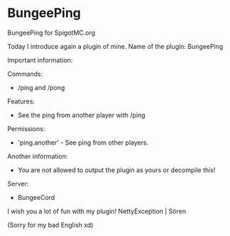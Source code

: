 # BungeePing
BungeePing for SpigotMC.org

Today I introduce again a plugin of mine.
Name of the plugin: BungeePing

Important information:

Commands:
- /ping and /pong

Features:
- See the ping from another player with /ping <Player>

Permissions:
- 'ping.another' - See ping from other players.

Another information:
- You are not allowed to output the plugin as yours or decompile this!

Server:
- BungeeCord



I wish you a lot of fun with my plugin!
NettyException | Sören

(Sorry for my bad English xd) 

